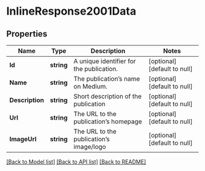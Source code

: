 # InlineResponse2001Data

## Properties
Name | Type | Description | Notes
------------ | ------------- | ------------- | -------------
**Id** | **string** | A unique identifier for the publication. | [optional] [default to null]
**Name** | **string** | The publication’s name on Medium. | [optional] [default to null]
**Description** | **string** | Short description of the publication | [optional] [default to null]
**Url** | **string** | The URL to the publication’s homepage | [optional] [default to null]
**ImageUrl** | **string** | The URL to the publication’s image/logo | [optional] [default to null]

[[Back to Model list]](../README.md#documentation-for-models) [[Back to API list]](../README.md#documentation-for-api-endpoints) [[Back to README]](../README.md)


